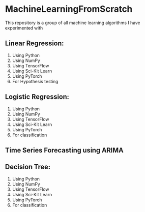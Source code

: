 # MachineLearningFromScratch
This repository is a group of all machine learning algorithms I have experimented with

## Linear Regression:
1. Using Python
2. Using NumPy
3. Using TensorFlow
4. Using Sci-Kit Learn
5. Using PyTorch
6. For Hypothesis testing

## Logistic Regression:
1. Using Python
2. Using NumPy
3. Using TensorFlow
4. Using Sci-Kit Learn
5. Using PyTorch
6. For classification

## Time Series Forecasting using ARIMA

## Decision Tree:
1. Using Python
2. Using NumPy
3. Using TensorFlow
4. Using Sci-Kit Learn
5. Using PyTorch
6. For classification

